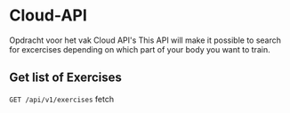 # Cloud-API
Opdracht voor het vak Cloud API's This API will make it possible to search for excercises depending on which part of your body you want to train.

## Get list of Exercises
`GET /api/v1/exercises`
    fetch